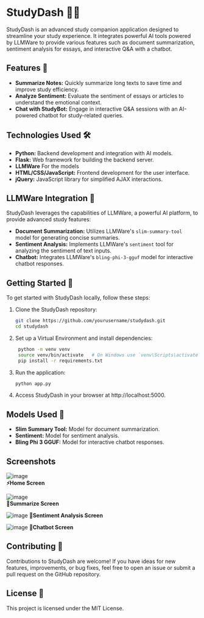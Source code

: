 # StudyDash 📘🤖

StudyDash is an advanced study companion application designed to streamline your study experience. It integrates powerful AI tools powered by LLMWare to provide various features such as document summarization, sentiment analysis for essays, and interactive Q&A with a chatbot.

## Features 🚀

- **Summarize Notes:** Quickly summarize long texts to save time and improve study efficiency.
- **Analyze Sentiment:** Evaluate the sentiment of essays or articles to understand the emotional context.
- **Chat with StudyBot:** Engage in interactive Q&A sessions with an AI-powered chatbot for study-related queries.

## Technologies Used 🛠️

- **Python:** Backend development and integration with AI models.
- **Flask:** Web framework for building the backend server.
- **LLMWare** For the models 
- **HTML/CSS/JavaScript:** Frontend development for the user interface.
- **jQuery:** JavaScript library for simplified AJAX interactions.

## LLMWare Integration 🤖

StudyDash leverages the capabilities of LLMWare, a powerful AI platform, to provide advanced study features:

- **Document Summarization:** Utilizes LLMWare's `slim-summary-tool` model for generating concise summaries.
- **Sentiment Analysis:** Implements LLMWare's `sentiment` tool for analyzing the sentiment of text inputs.
- **Chatbot:** Integrates LLMWare's `bling-phi-3-gguf` model for interactive chatbot responses.

## Getting Started 🚀

To get started with StudyDash locally, follow these steps:

1. Clone the StudyDash repository:
   ```bash
   git clone https://github.com/yourusername/studydash.git
   cd studydash
   ```
2. Set up a Virtual Environment and install dependencies:
   ```bash
    python -m venv venv
    source venv/bin/activate   # On Windows use `venv\Scripts\activate`
    pip install -r requirements.txt
   ```
3. Run the application:
   ```bash
   python app.py
   ```
4. Access StudyDash in your browser at http://localhost:5000.

## Models Used 🤖

- **Slim Summary Tool:** Model for document summarization.
- **Sentiment:** Model for sentiment analysis.
- **Bling Phi 3 GGUF:** Model for interactive chatbot responses.

## Screenshots

      
![image](https://github.com/JuanitaCathy/StudyDash/assets/114871036/d8ed7f12-b10b-446f-8097-b56e942b2278)       
**⚡Home Screen**

![image](https://github.com/JuanitaCathy/StudyDash/assets/114871036/0df3330e-6f00-48c7-9baf-e3b9d60c55c5)      
**🎄Summarize Screen**

![image](https://github.com/JuanitaCathy/StudyDash/assets/114871036/2f278b6e-e4f6-4ba5-b5fb-2aef0375396b)
**🚀Sentiment Analysis Screen**

![image](https://github.com/JuanitaCathy/StudyDash/assets/114871036/c5a671e0-130a-47c6-9d4c-6d01ca727d9b)
**🤖Chatbot Screen**


## Contributing 🤝
Contributions to StudyDash are welcome! If you have ideas for new features, improvements, or bug fixes, feel free to open an issue or submit a pull request on the GitHub repository.

## License 📜
This project is licensed under the MIT License.


